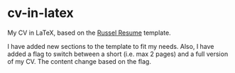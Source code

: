 # cv-in-latex
My CV in LaTeX, based on the [Russel Resume](https://www.overleaf.com/latex/templates/russelresume/zqnypvvjsfvq) template.

I have added new sections to the template to fit my needs. 
Also, I have added a flag to switch between a short (i.e. max 2 pages) and a full version of my CV. The content change based on the flag.
